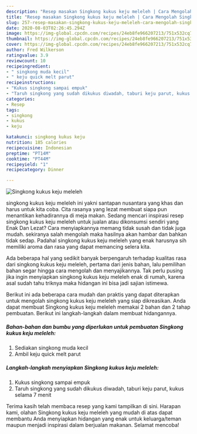 ```yaml
---
description: "Resep masakan Singkong kukus keju meleleh | Cara Mengolah Singkong kukus keju meleleh Yang Mudah Dan Praktis"
title: "Resep masakan Singkong kukus keju meleleh | Cara Mengolah Singkong kukus keju meleleh Yang Mudah Dan Praktis"
slug: 257-resep-masakan-singkong-kukus-keju-meleleh-cara-mengolah-singkong-kukus-keju-meleleh-yang-mudah-dan-praktis
date: 2020-08-03T02:26:45.294Z
image: https://img-global.cpcdn.com/recipes/24eb8fe966207213/751x532cq70/singkong-kukus-keju-meleleh-foto-resep-utama.jpg
thumbnail: https://img-global.cpcdn.com/recipes/24eb8fe966207213/751x532cq70/singkong-kukus-keju-meleleh-foto-resep-utama.jpg
cover: https://img-global.cpcdn.com/recipes/24eb8fe966207213/751x532cq70/singkong-kukus-keju-meleleh-foto-resep-utama.jpg
author: Fred Wilkerson
ratingvalue: 3.9
reviewcount: 10
recipeingredient:
- " singkong muda kecil"
- " keju quick melt parut"
recipeinstructions:
- "Kukus singkong sampai empuk"
- "Taruh singkong yang sudah dikukus diwadah, taburi keju parut, kukus selama 7 menit"
categories:
- Resep
tags:
- singkong
- kukus
- keju

katakunci: singkong kukus keju 
nutrition: 185 calories
recipecuisine: Indonesian
preptime: "PT14M"
cooktime: "PT44M"
recipeyield: "1"
recipecategory: Dinner

---
```



![Singkong kukus keju meleleh](https://img-global.cpcdn.com/recipes/24eb8fe966207213/751x532cq70/singkong-kukus-keju-meleleh-foto-resep-utama.jpg)


singkong kukus keju meleleh ini yakni santapan nusantara yang khas dan harus untuk kita coba. Cita rasanya yang lezat membuat siapa pun menantikan kehadirannya di meja makan.
Sedang mencari inspirasi resep singkong kukus keju meleleh untuk jualan atau dikonsumsi sendiri yang Enak Dan Lezat? Cara menyiapkannya memang tidak susah dan tidak juga mudah. sekiranya salah mengolah maka hasilnya akan hambar dan bahkan tidak sedap. Padahal singkong kukus keju meleleh yang enak harusnya sih memiliki aroma dan rasa yang dapat memancing selera kita.



Ada beberapa hal yang sedikit banyak berpengaruh terhadap kualitas rasa dari singkong kukus keju meleleh, pertama dari jenis bahan, lalu pemilihan bahan segar hingga cara mengolah dan menyajikannya. Tak perlu pusing jika ingin menyiapkan singkong kukus keju meleleh enak di rumah, karena asal sudah tahu triknya maka hidangan ini bisa jadi sajian istimewa.


Berikut ini ada beberapa cara mudah dan praktis yang dapat diterapkan untuk mengolah singkong kukus keju meleleh yang siap dikreasikan. Anda dapat membuat Singkong kukus keju meleleh memakai 2 bahan dan 2 tahap pembuatan. Berikut ini langkah-langkah dalam membuat hidangannya.

<!--inarticleads1-->

##### Bahan-bahan dan bumbu yang diperlukan untuk pembuatan Singkong kukus keju meleleh:

1. Sediakan  singkong muda kecil
1. Ambil  keju quick melt parut




<!--inarticleads2-->

##### Langkah-langkah menyiapkan Singkong kukus keju meleleh:

1. Kukus singkong sampai empuk
1. Taruh singkong yang sudah dikukus diwadah, taburi keju parut, kukus selama 7 menit




Terima kasih telah membaca resep yang kami tampilkan di sini. Harapan kami, olahan Singkong kukus keju meleleh yang mudah di atas dapat membantu Anda menyiapkan hidangan yang enak untuk keluarga/teman maupun menjadi inspirasi dalam berjualan makanan. Selamat mencoba!
